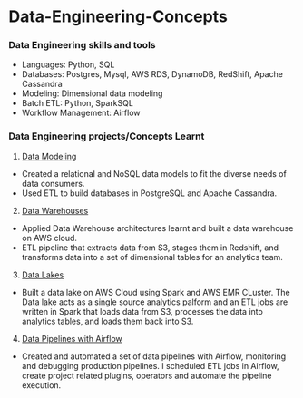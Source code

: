 # Data-Engineering-Concepts

### Data Engineering skills and tools
* Languages: Python, SQL
*  Databases: Postgres, Mysql, AWS RDS, DynamoDB, RedShift, Apache Cassandra
* Modeling: Dimensional data modeling
* Batch ETL: Python, SparkSQL
* Workflow Management: Airflow

### Data Engineering projects/Concepts Learnt
1. [Data Modeling](https://github.com/srujanreddyj/data-engineering-concepts/tree/master/Postgres-cassandra)
  * Created a relational and NoSQL data models to fit the diverse needs of data consumers. 
  * Used ETL to build databases in PostgreSQL and Apache Cassandra.
2. [Data Warehouses](https://github.com/srujanreddyj/data-engineering-concepts/tree/master/datawarehouse)
  * Applied Data Warehouse architectures learnt and built a data warehouse on AWS cloud. 
  * ETL pipeline that extracts data from S3, stages them in Redshift, and transforms data into a set of dimensional tables for an analytics team.
3. [Data Lakes](https://github.com/srujanreddyj/data-engineering-concepts/tree/master/Datalake)
  * Built a data lake on AWS Cloud using Spark and AWS EMR CLuster. The Data lake acts as a single source analytics palform and an ETL jobs are written in Spark that loads data from S3, processes the data into analytics tables, and loads them back into S3.
4. [Data Pipelines with Airflow](https://github.com/srujanreddyj/data-engineering-concepts/tree/master/airflow)
  * Created and automated a set of data pipelines with Airflow, monitoring and debugging production pipelines. I scheduled ETL jobs in Airflow, create project related  plugins, operators and automate the pipeline execution.

